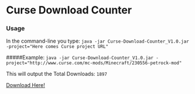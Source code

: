 # Curse Download Counter

### Usage
In the command-line you type: `java -jar Curse-Download-Counter_V1.0.jar -project="Here comes Curse project URL"`

#####Example:
`java -jar Curse-Download-Counter_V1.0.jar -project="http://www.curse.com/mc-mods/Minecraft/230556-petrock-mod"`

This will output the Total Downloads: `1897`

[Download Here!](https://github.com/Yunus1903/Curse-Download-Counter/blob/master/builds/Curse-Download-Counter_V1.0.jar?raw=true)
